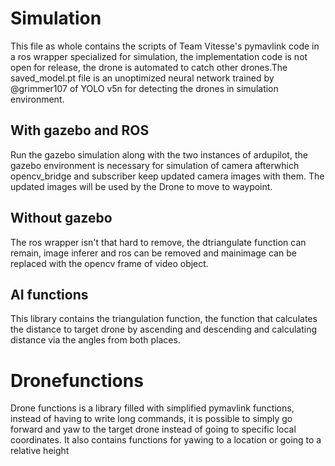# Simulation
This file as whole contains the scripts of Team Vitesse's pymavlink code in a ros wrapper specialized for simulation, the implementation code is not open for release, the drone is automated to catch other drones.The saved_model.pt file is an unoptimized neural network trained by @grimmer107 of YOLO v5n for detecting the drones in simulation environment.

## With gazebo and ROS
Run the gazebo simulation along with the two instances of ardupilot, the gazebo environment is necessary for simulation of camera afterwhich opencv_bridge and subscriber keep updated camera images with them. The updated images will be used by the Drone to move to waypoint.

## Without gazebo
The ros wrapper isn't that hard to remove, the dtriangulate function can remain, image inferer and ros can be removed and mainimage can be replaced with the opencv frame of video object.

## AI functions
This library contains the triangulation function, the function that calculates the distance to target drone by ascending and descending and calculating distance via the angles from both places.

# Dronefunctions
Drone functions is a library filled with simplified pymavlink functions, instead of having to write long commands, it is possible to simply go forward and yaw to the target drone instead of going to specific local coordinates. It also contains functions for yawing to a location or going to a relative height 
